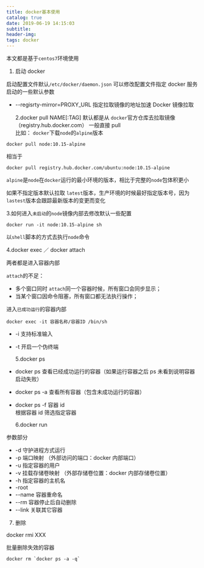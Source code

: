 ```yaml
---
title: docker基本使用
catalog: true
date: 2019-06-19 14:15:03
subtitle:
header-img:
tags: docker
---
```


本文都是基于`centos7`环境使用

1. 启动 docker

启动配置文件默认`/etc/docker/daemon.json`
可以修改配置文件指定 docker 服务启动的一些默认参数

- --regisrty-mirror=PROXY_URL 指定拉取镜像的地址加速 Docker 镜像拉取

  2.docker pull NAME[:TAG]
  默认都是从 `docker`官方仓库去拉取镜像（registry.hub.docker.com）
  一般直接 pull  
  比如：
  `docker`下载`node`的`alpine`版本

```shell
docker pull node:10.15-alpine
```

相当于

```shell
docker pull registry.hub.docker.com/ubuntu:node:10.15-alpine
```

`alpine`是`node`在`docker`运行的最小环境的版本，相比于完整的`node`包体积更小

如果不指定版本默认拉取 `latest`版本，生产环境的时候最好指定版本号，因为`lastest`版本会跟踪最新版本的变更而变化

3.如何进入`未启动`的`node`镜像内部去修改默认一些配置

```shell
docker run -it node:10.15-alpine sh
```

以`shell`脚本的方式去执行`node`命令

4.docker exec ／ docker attach

两者都是进入容器内部

`attach`的不足：

- 多个窗口同时 `attach`同一个容器时候，所有窗口会同步显示；
- 当某个窗口因命令阻塞，所有窗口都无法执行操作；

进入`已成功运行`的容器内部

```shell
docker exec -it 容器名称/容器ID /bin/sh
```

- -i 支持标准输入
- -t 开启一个伪终端

  5.docker ps

- docker ps
  查看已经成功运行的容器（如果运行容器之后 ps 未看到说明容器启动失败）
- docker ps -a
  查看所有容器（包含未成功运行的容器）
- docker ps -f 容器 id  
   根据容器 id 筛选指定容器

  6.docker run

参数部分

- -d 守护进程方式运行
- -p 端口映射 （外部访问的端口：docker 内部端口）
- -u 指定容器的用户
- -v 挂载存储卷映射 （外部存储卷位置：docker 内部存储卷位置）
- -h 指定容器的主机名
- -root
- --name 容器重命名
- --rm 容器停止后自动删除
- --link 关联其它容器

7. 删除

docker rmi XXX

批量删除失效的容器

```
docker rm `docker ps -a -q`
```
